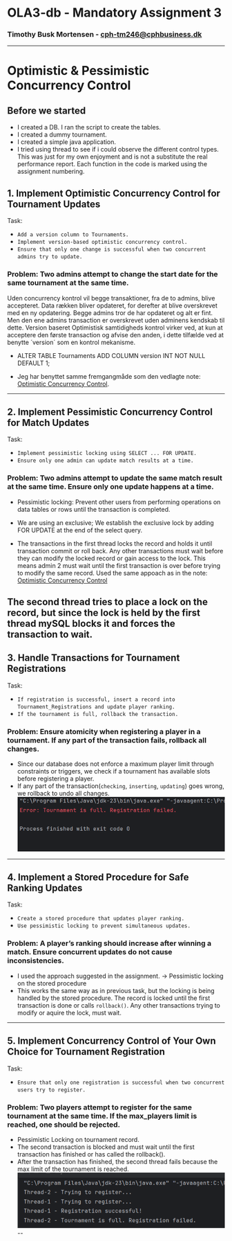 # OLA3-db - Mandatory Assignment 3

### Timothy Busk Mortensen - cph-tm246@cphbusiness.dk

---

# Optimistic & Pessimistic Concurrency Control

## Before we started 
- I created a DB. I ran the script to create the tables.
- I created a dummy tournament.
- I created a simple java application.
- I tried using thread to see if i could observe the different control types. This was just for my own enjoyment and is not a substitute the real performance report. Each function in the code is marked using the assignment numbering.  

## 1. Implement Optimistic Concurrency Control for Tournament Updates
Task:
- `Add a version column to Tournaments.`
- `Implement version-based optimistic concurrency control.`
- `Ensure that only one change is successful when two concurrent admins try to update.`

### Problem: Two admins attempt to change the start date for the same tournament at the same time.

Uden concurrency kontrol vil begge transaktioner, fra de to admins, blive accepteret. Data rækken bliver opdateret, for derefter at blive overskrevet med en ny opdatering. Begge admins tror de har opdateret og alt er fint. Men den ene admins transaction er overskrevet uden adminens kendskab til dette. 
Version baseret Optimistisk samtidigheds kontrol virker ved, at kun at acceptere den første transaction og afvise den anden, i dette tilfælde ved at benytte ´version´ som en kontrol mekanisme.

- ALTER TABLE Tournaments ADD COLUMN version INT NOT NULL DEFAULT 1;

- Jeg har benyttet samme fremgangmåde som den vedlagte note: [Optimistic Concurrency Control](https://github.com/Tine-m/final-assignment/blob/main/application-concurrency-note.md#how-optimistic-concurrency-control-works).
---


## 2. Implement Pessimistic Concurrency Control for Match Updates
Task:
- `Implement pessimistic locking using SELECT ... FOR UPDATE.`
- `Ensure only one admin can update match results at a time.`
###  Problem: Two admins attempt to update the same match result at the same time. Ensure only one update happens at a time.

- Pessimistic locking: Prevent other users from performing operations on data tables or rows until the transaction is completed.
- We are using an exclusive; We establish the exclusive lock by adding FOR UPDATE at the end of the select query.

- The transactions in the first thread locks the record and holds it until transaction commit or roll back. Any other transactions must wait before they can modify the locked record or gain access to the lock. This means admin 2 must wait until the first transaction is over before trying to modify the same record. Used the same appoach as in the note: [Optimistic Concurrency Control](https://github.com/Tine-m/final-assignment/blob/main/application-concurrency-note.md#how-optimistic-concurrency-control-works)

The second thread tries to place a lock on the record, but since the lock is held by the first thread mySQL blocks it and forces the transaction to wait. 
---

## 3. Handle Transactions for Tournament Registrations
Task:
- `If registration is successful, insert a record into Tournament_Registrations and update player ranking.`
- `If the tournament is full, rollback the transaction.`
### Problem: Ensure atomicity when registering a player in a tournament. If any part of the transaction fails, rollback all changes.

- Since our database does not enforce a maximum player limit through constraints or triggers, we check if a tournament has available slots before registering a player.
- If any part of the transaction(`checking`, `inserting`, `updating`) goes wrong, we rollback to undo all changes. 
![test](transactionError.png) 
---

## 4. Implement a Stored Procedure for Safe Ranking Updates
Task:
- `Create a stored procedure that updates player ranking.`
- `Use pessimistic locking to prevent simultaneous updates.`
### Problem: A player’s ranking should increase after winning a match. Ensure concurrent updates do not cause inconsistencies.

- I used the approach suggested in the assignment. -> Pessimistic locking on the stored procedure 
- This works the same way as in previous task, but the locking is being handled by the stored procedure. The record is locked until the first transaction is done or calls `rollback()`. Any other transactions trying to modify or aquire the lock, must wait.
---

## 5. Implement Concurrency Control of Your Own Choice for Tournament Registration
Task:
- `Ensure that only one registration is successful when two concurrent users try to register.`
### Problem: Two players attempt to register for the same tournament at the same time. If the max_players limit is reached, one should be rejected.

- Pessimistic Locking on tournament record.
- The second transaction is blocked and must wait until the first transaction has finished or has called the rollback(). 
- After the transaction has finished, the second thread fails because the max limit of the tournament is reached.
![test](task5.png) 
--